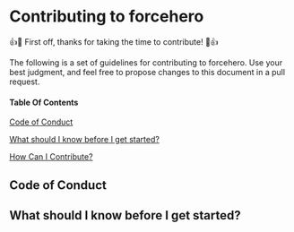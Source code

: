 # Contributing to forcehero

:+1::tada: First off, thanks for taking the time to contribute! :tada::+1:

The following is a set of guidelines for contributing to forcehero. Use your best judgment, and feel free to propose changes to this document in a pull request.

#### Table Of Contents

[Code of Conduct](#code-of-conduct)

[What should I know before I get started?](#what-should-i-know-before-i-get-started)

[How Can I Contribute?](#how-can-i-contribute)

## Code of Conduct

## What should I know before I get started?
